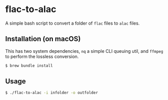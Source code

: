 # flac-to-alac

A simple bash script to convert a folder of `flac` files to `alac` files.

## Installation (on macOS)

This has two system dependencies, `nq` a simple CLI queuing util, and `ffmpeg` to perform the lossless conversion.

```sh
$ brew bundle install
```

## Usage

```sh
$ ./flac-to-alac -i infolder -o outfolder
```
